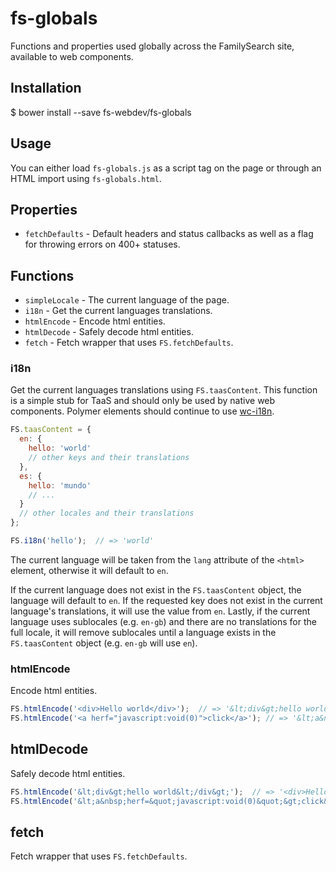# fs-globals

Functions and properties used globally across the FamilySearch site, available to web components.

## Installation

$ bower install --save fs-webdev/fs-globals

## Usage

You can either load `fs-globals.js` as a script tag on the page or through an HTML import using `fs-globals.html`.

## Properties

* `fetchDefaults` - Default headers and status callbacks as well as a flag for throwing errors on 400+ statuses.

## Functions

* `simpleLocale` - The current language of the page.
* `i18n` - Get the current languages translations.
* `htmlEncode` - Encode html entities.
* `htmlDecode` - Safely decode html entities.
* `fetch` - Fetch wrapper that uses `FS.fetchDefaults`.

### i18n

Get the current languages translations using `FS.taasContent`. This function is a simple stub for TaaS and should only be used by native web components. Polymer elements should continue to use [wc-i18n](https://github.com/jshcrowthe/wc-i18n).

```js
FS.taasContent = {
  en: {
    hello: 'world'
    // other keys and their translations
  },
  es: {
    hello: 'mundo'
    // ...
  }
  // other locales and their translations
};

FS.i18n('hello');  // => 'world'
```

The current language will be taken from the `lang` attribute of the `<html>` element, otherwise it will default to `en`.

If the current language does not exist in the `FS.taasContent` object, the language will default to `en`. If the requested key does not exist in the current language's translations, it will use the value from `en`. Lastly, if the current language uses sublocales (e.g. `en-gb`) and there are no translations for the full locale, it will remove sublocales until a language exists in the `FS.taasContent` object (e.g. `en-gb` will use `en`).

### htmlEncode

Encode html entities.

```js
FS.htmlEncode('<div>Hello world</div>');  // => '&lt;div&gt;hello world&lt;/div&gt;'
FS.htmlEncode('<a herf="javascript:void(0)">click</a>'); // => '&lt;a&nbsp;herf=&quot;javascript:void(0)&quot;&gt;click&lt;/a&gt;'
```

## htmlDecode

Safely decode html entities.

```js
FS.htmlEncode('&lt;div&gt;hello world&lt;/div&gt;');  // => '<div>Hello world</div>'
FS.htmlEncode('&lt;a&nbsp;herf=&quot;javascript:void(0)&quot;&gt;click&lt;/a&gt;'); // => '<a herf="javascript:void(0)">click</a>'
```

## fetch

Fetch wrapper that uses `FS.fetchDefaults`.